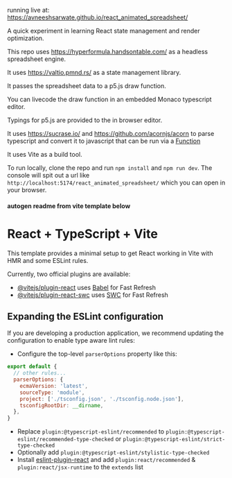 running live at: https://avneeshsarwate.github.io/react_animated_spreadsheet/

A quick experiment in learning React state management and render optimization. 

This repo uses https://hyperformula.handsontable.com/ as a headless spreadsheet engine.

It uses https://valtio.pmnd.rs/ as a state management library.

It passes the spreadsheet data to a p5.js draw function. 

You can livecode the draw function in an embedded Monaco typescript editor. 

Typings for p5.js are provided to the in browser editor. 

It uses https://sucrase.io/ and https://github.com/acornjs/acorn to parse typescript and convert it to javascript that can be run via a [Function](https://developer.mozilla.org/en-US/docs/Web/JavaScript/Reference/Global_Objects/function)



It uses Vite as a build tool.

To run locally, clone the repo and run `npm install` and `npm run dev`.
The console will spit out a url like `http://localhost:5174/react_animated_spreadsheet/` which you can open in your browser.





####  autogen readme from vite template below

# React + TypeScript + Vite

This template provides a minimal setup to get React working in Vite with HMR and some ESLint rules.

Currently, two official plugins are available:

- [@vitejs/plugin-react](https://github.com/vitejs/vite-plugin-react/blob/main/packages/plugin-react/README.md) uses [Babel](https://babeljs.io/) for Fast Refresh
- [@vitejs/plugin-react-swc](https://github.com/vitejs/vite-plugin-react-swc) uses [SWC](https://swc.rs/) for Fast Refresh

## Expanding the ESLint configuration

If you are developing a production application, we recommend updating the configuration to enable type aware lint rules:

- Configure the top-level `parserOptions` property like this:

```js
export default {
  // other rules...
  parserOptions: {
    ecmaVersion: 'latest',
    sourceType: 'module',
    project: ['./tsconfig.json', './tsconfig.node.json'],
    tsconfigRootDir: __dirname,
  },
}
```

- Replace `plugin:@typescript-eslint/recommended` to `plugin:@typescript-eslint/recommended-type-checked` or `plugin:@typescript-eslint/strict-type-checked`
- Optionally add `plugin:@typescript-eslint/stylistic-type-checked`
- Install [eslint-plugin-react](https://github.com/jsx-eslint/eslint-plugin-react) and add `plugin:react/recommended` & `plugin:react/jsx-runtime` to the `extends` list
